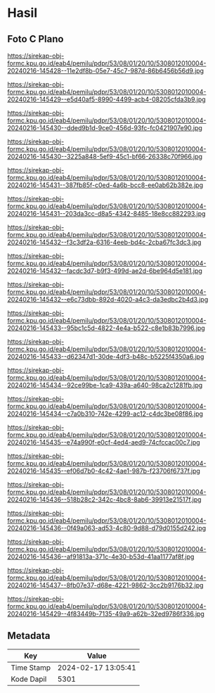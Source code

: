 # Hasil

## Foto C Plano

https://sirekap-obj-formc.kpu.go.id/eab4/pemilu/pdpr/53/08/01/20/10/5308012010004-20240216-145428--11e2df8b-05e7-45c7-987d-86b6456b56d9.jpg

https://sirekap-obj-formc.kpu.go.id/eab4/pemilu/pdpr/53/08/01/20/10/5308012010004-20240216-145429--e5d40af5-8990-4499-acb4-08205cfda3b9.jpg

https://sirekap-obj-formc.kpu.go.id/eab4/pemilu/pdpr/53/08/01/20/10/5308012010004-20240216-145430--dded9b1d-9ce0-456d-93fc-fc0421907e90.jpg

https://sirekap-obj-formc.kpu.go.id/eab4/pemilu/pdpr/53/08/01/20/10/5308012010004-20240216-145430--3225a848-5ef9-45c1-bf66-26338c70f966.jpg

https://sirekap-obj-formc.kpu.go.id/eab4/pemilu/pdpr/53/08/01/20/10/5308012010004-20240216-145431--387fb85f-c0ed-4a6b-bcc8-ee0ab62b382e.jpg

https://sirekap-obj-formc.kpu.go.id/eab4/pemilu/pdpr/53/08/01/20/10/5308012010004-20240216-145431--203da3cc-d8a5-4342-8485-18e8cc882293.jpg

https://sirekap-obj-formc.kpu.go.id/eab4/pemilu/pdpr/53/08/01/20/10/5308012010004-20240216-145432--f3c3df2a-6316-4eeb-bd4c-2cba67fc3dc3.jpg

https://sirekap-obj-formc.kpu.go.id/eab4/pemilu/pdpr/53/08/01/20/10/5308012010004-20240216-145432--facdc3d7-b9f3-499d-ae2d-6be964d5e181.jpg

https://sirekap-obj-formc.kpu.go.id/eab4/pemilu/pdpr/53/08/01/20/10/5308012010004-20240216-145432--e6c73dbb-892d-4020-a4c3-da3edbc2b4d3.jpg

https://sirekap-obj-formc.kpu.go.id/eab4/pemilu/pdpr/53/08/01/20/10/5308012010004-20240216-145433--95bc1c5d-4822-4e4a-b522-c8e1b83b7996.jpg

https://sirekap-obj-formc.kpu.go.id/eab4/pemilu/pdpr/53/08/01/20/10/5308012010004-20240216-145433--d62347d1-30de-4df3-b48c-b5225f4350a6.jpg

https://sirekap-obj-formc.kpu.go.id/eab4/pemilu/pdpr/53/08/01/20/10/5308012010004-20240216-145434--92ce99be-1ca9-439a-a640-98ca2c1281fb.jpg

https://sirekap-obj-formc.kpu.go.id/eab4/pemilu/pdpr/53/08/01/20/10/5308012010004-20240216-145434--c7a0b310-742e-4299-ac12-c4dc3be08f86.jpg

https://sirekap-obj-formc.kpu.go.id/eab4/pemilu/pdpr/53/08/01/20/10/5308012010004-20240216-145435--e74a990f-e0cf-4ed4-aed9-74cfccac00c7.jpg

https://sirekap-obj-formc.kpu.go.id/eab4/pemilu/pdpr/53/08/01/20/10/5308012010004-20240216-145435--ef06d7b0-4c42-4ae1-987b-f23706f6737f.jpg

https://sirekap-obj-formc.kpu.go.id/eab4/pemilu/pdpr/53/08/01/20/10/5308012010004-20240216-145436--518b28c2-342c-4bc8-8ab6-39913e21517f.jpg

https://sirekap-obj-formc.kpu.go.id/eab4/pemilu/pdpr/53/08/01/20/10/5308012010004-20240216-145436--0f49a063-ad53-4c80-9d88-d79d0155d242.jpg

https://sirekap-obj-formc.kpu.go.id/eab4/pemilu/pdpr/53/08/01/20/10/5308012010004-20240216-145436--af91813a-371c-4e30-b53d-41aa1177af8f.jpg

https://sirekap-obj-formc.kpu.go.id/eab4/pemilu/pdpr/53/08/01/20/10/5308012010004-20240216-145437--8fb07e37-d68e-4221-9862-3cc2b9176b32.jpg

https://sirekap-obj-formc.kpu.go.id/eab4/pemilu/pdpr/53/08/01/20/10/5308012010004-20240216-145429--4f83449b-7135-49a9-a62b-32ed9786f336.jpg


## Metadata

| Key        | Value               |
| ---------- | ------------------- |
| Time Stamp | 2024-02-17 13:05:41 |
| Kode Dapil | 5301                |



